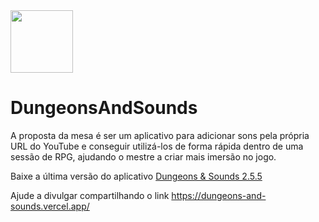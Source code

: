 <img src="https://dungeons-and-sounds.vercel.app/Content/img/DS-Logo.png" width="100" />

# DungeonsAndSounds

A proposta da mesa é ser um aplicativo para adicionar sons pela própria URL do YouTube e conseguir utilizá-los de forma rápida dentro de uma sessão de RPG, ajudando o mestre a criar mais imersão no jogo.

Baixe a última versão do aplicativo <a href="https://drive.google.com/file/d/1o7ZOJvIy4MDnhCmrBd-KZER9e7FLU14Y/view?usp=sharing">Dungeons & Sounds 2.5.5</a>

Ajude a divulgar compartilhando o link <a href="https://dungeons-and-sounds.vercel.app/">https://dungeons-and-sounds.vercel.app/</a>
